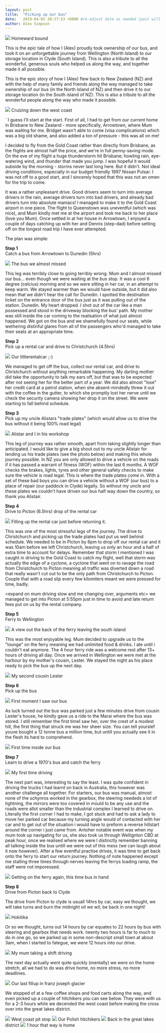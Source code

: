 ```yaml
---
layout: post
title:  "Picking up our bus"
date:   2019-04-05 20:37:53 +0800 #re-adjust date as needed (post will not be shown untill that date)
author: Alex Simpson
---
```


   <img src="{{site.url}}/images/picking-up-our-bus/great-lakes-2.JPG"/> 
<a class="image-captions">Homeward bound</a>

This is the epic tale of how I (Alex) proudly took ownership of our bus, and took it on an unforgettable journey from Wellington (North Island) to our storage location in Clyde (South Island). This is also a tribute to all the wonderful, generous souls who helped us along the way, and together made it all possible.

This is the epic story of how I (Alex) flew back to New Zealand (NZ) and with the help of many family and friends along the way managed to take ownership of our bus (in the North Island of NZ) and then drive it to our storage location (in the South island of NZ). This is also a tribute to all the wonderful people along the way who made it possible.

<!--more--> 
  <img src="{{site.url}}/images/picking-up-our-bus/west-coast-shakas.JPG"/> 
<a class="image-captions">Cruizing down the west coast</a>


`
I guess I'll start at the start. First of all, I had to get from our current home in Brisbane to New Zealand - more specifically, Arrowtown, where Mum was waiting for me. Bridget wasn't able to come (visa complications) which was a big old shame, and also added a ton of pressure - this was all on me! 

I decided to fly from the Gold Coast rather than directly from Brisbane, as the flights are almost half the price, and we're in full penny-saving mode. On the eve of my flight a huge thunderstorm hit Brisbane; howling rain, eye-watering wind, and thunder that made you jump. I was hopeful it would subside by the morning - storms never last long here. But it didn't. Not ideal driving conditions, especially in our budget friendly 1997 Nissan Pulsar. I was not off to a good start, and I sincerely hoped that this was not an omen for the trip to come.

It was a rather unpleasant drive. Good drivers seem to turn into average drivers in the rain, average drivers turn into bad drivers, and already bad drivers turn into absolute maniacs! I managed to make it to the Gold Coast airport in one piece. The flight to Queenstown was uneventful (which was nice), and Mum kindly met me at the airport and took me back to her place (love you Mum). Once settled in at her house in Arrowtown, I enjoyed a couple of days catching up with her and Dennis (step-dad) before setting off on the longest road trip I have ever attempted.

The plan was simple: 

**Step 1**<bR> 
Catch a bus from Arrowtown to Dunedin (5hrs)

<img src="{{site.url}}/images/picking-up-our-bus/the-bus-we-almost-missed.JPG"/> 
<a class="image-captions">The bus we almost missed</a>

This leg was terribly close to going terribly wrong. Mum and I almost missed our bus... even though we were waiting at the bus stop. It was a cool 6 degree (celcius) morning and so we were sitting in her car, in an attempt to keep warm. We stayed warmer than we would have outside, but it did also mean that we didn't hear the call for Dunedin. I spotted the destination ticket on the entrance door of the bus just as it was pulling out of the station. Dunedin. My heart dropped. I shot out of the car like a man possessed and stood in the driveway blocking the bus' path. My mother was still inside the car coming to the realisation of what just almost happened. We got on the bus and we shamefully found our seats, while wethering distinful glares from all of the passengers who'd managed to take their seats at an appropriate time.

**Step 2**<br>
Pick up a rental car and drive to Christchurch (4.5hrs) 

<img src="{{site.url}}/images/picking-up-our-bus/our-rental-car.JPG"/> 
<a class="image-captions">Our littlerentalcar ;-)</a>

We managed to get off the bus, collect our rental car, and drive to Christchurch without anything remarkable happening. My darling mother did take the opportunity to talk my ears off, but that was to be expected after not seeing her for the better part of a year. We did also almost "lose" her credit card at a petrol station, when she absent-mindedly threw it out with the coffee in the gutter, to which she promptly lost her nerve until we check the security camera showing her drop it on the street. We were starting to fall behind schedule.

**Step 3**<br>
Pick up my uncle Alistars "trade plates" (which would allow us to drive the bus without it being 100% road legal)

<img src="{{site.url}}/images/picking-up-our-bus/my-uncle-alastair.JPG"/> 
<a class="image-captions">Alistar and I in his workshop</a>


This leg of journey was rather smooth, apart from taking slightly longer than anticipated. I would like to give a big shout out to my uncle Alistair for lending us his trade plates (see the photo below) and making this whole journey possible. In NZ you are only allowed to drive a vehicle on the roads if it has passed a warrant of fitness (WOF) within the last 6 months. A WOF checks the brakes, lights, tyres and other general safety checks to make sure the vehicle is road legal. This is where the trade plates come in. With a set of these bad boys you can drive a vehicle without a WOF (our bus) to a place of repair (our paddock in Clyde) legally. So without my uncle and these plates we couldn't have driven our bus half way down the country, so thank you Alistair.

**Step 4**<br>
Drive to Picton (6.5hrs) drop of the rental car

<img src="{{site.url}}/images/picking-up-our-bus/dropping-of-the-rental.JPG"/> 
<a class="image-captions">Filling up the rental car just before returning it.</a>

This was one of the most stressful legs of the journey. The drive to Christchurch and picking up the trade plates had put us well behind schedule. We needed to be in Picton by 6pm to drop off our rental car and it was 10am before we left Christchurch, leaving us only an hour and a half of extra time to account for delays. Remember that storm I mentioned I was caught in driving to the Gold Coast to catch my flight, well that storm was actually the edge of a cyclone, a cyclone that went on to ravage the road from Christchurch to Picton meaning all traffic was diverted down a road that really wasn't cut out to be the only path from Christchurch to Picton. Couple that with a road slip every few kilomiters meant we were pressed for time, badly.

<expand on mum driving slow and me changing over, arguments etc>
we managed to get into Picton at 5:55pm just in time to avoid and late return fees put on us by the rental company.

**Step 5**<br>
Ferry to Wellington 

<img src="{{site.url}}/images/picking-up-our-bus/ferry-view-south-island.JPG"/> 
<a class="image-captions">A view out the back of the ferry leaving the south island</a>

This was the most enjoyable leg. Mum decided to upgrade us to the "lounge" on the ferry meaning we had unlimited food & drinks. I ate until i couldn't eat anymore. The 4 hour ferry ride was a welcome rest after 13+ hours of driving all day. Once we arrived in Wellington we were met at the harbour by my mother's cousin, Lester. We stayed the night as his place ready to pick the bus up the next day.


<img src="{{site.url}}/images/picking-up-our-bus/cousin-lester.JPG"/> 
<a class="image-captions">My second cousin Lester</a>



**Step 6**<br>
Pick up the bus 

<img src="{{site.url}}/images/picking-up-our-bus/first-time-i-saw-her.JPG"/> 
<a class="image-captions">First moment I saw our bus</a>

As luck turned out the bus was parked just a few minutes drive from cousin Lester's house, he kindly gave us a ride to the Marai where the bus was stored. I still remember the first timeI saw her, over the crest of a modest hill, the first thing that struck me was her sheer size. You can tell yourslef youve bought a 12 tonne bus a million time, but untill you actually see it in the flesh its hard to comprehend. 

<img src="{{site.url}}/images/picking-up-our-bus/first-time-sitting-inside.JPG"/> 
<a class="image-captions">First time inside our bus</a>


**Step 7**<br>
Learn to drive a 1970's bus and catch the ferry

<img src="{{site.url}}/images/picking-up-our-bus/first-drive.JPG"/> 
<a class="image-captions">My first time driving</a>


The next part was, interesting to say the least. I was quite confident in driving the trucks I had learnt on back in Australia, this however was another challenge all together. For starters, our bus was manual, almost none of the schynros worked in the gearbox, the steering neededs a lot of tightning, the mirrors were too covered in mould to be any use and the roads were allot smaller than the industrial complex I learned to drive on. Literally the first corner I had to make, I got stuck and had to ask a lady to move her parked car because my turning angle would of contacted with her car and to get out of the situation i would have to preform a reverse hillstart around the corner i just came from. Antoher notable event was when my mum took up navigating for us, she also took us through Wellignton CBD at peak hour, once we realised where we were I distinctly remember banning all talking inside the bus untill we were out of this mess (we can laugh about it now however). After a few eventful practise drives, it was time to get back onto the ferry to start our return journey. Nothing of note happened except me stalling three times through nerves leaving the ferrys loading ramp, the staff were not imporessed.

<img src="{{site.url}}/images/picking-up-our-bus/loading-onto-ferry.JPG"/> 
<a class="image-captions">Getting on the ferry again, this time bus in hand</a>

**Step 8**<br>
Drive from Picton back to Clyde 

The drive from Picton to clyde is usuall 14hrs by car, easy we thought, we will take turns and burn the midnight oil we wil; be back in one night!

<img src="{{site.url}}/images/picking-up-our-bus/hokitika.JPG"/> 
<a class="image-captions">Hokitika</a>

 Or so we thought, turns out 14 hours by car equates to 22 hours by bus with steering and gearbox that needs work. twenty two hours is far to much to do in one go, so we parked up in some non-descript small town at about 3am, when I started to fategue, we were 12 hours into our drive. 
 
 <img src="{{site.url}}/images/picking-up-our-bus/mum-driving.JPG"/> 
<a class="image-captions">My mum taking a shift driving</a>
 
 The next day actually went quite quickly (mentally) we were on the home stretch, all we had to do was drive home, no more stress, no more deadlines. 

  <img src="{{site.url}}/images/picking-up-our-bus/last-gas-stop.JPG"/> 
<a class="image-captions">Our last fillup in franz joseph glacier</a>
 
 We stopped of at a few coffee shops and food carts along the way, and even picked up a couple of hitchikers you can see below. They were with us for a 2-3 hours while we decended the west coast before making the cross over into the great lakes district.

  <img src="{{site.url}}/images/picking-up-our-bus/black-sand-ceach.JPG"/> 
<a class="image-captions">West coast pit stop</a>

   <img src="{{site.url}}/images/picking-up-our-bus/hitchhikers.JPG"/> 
<a class="image-captions">Our Polish hitchikers</a>


   <img src="{{site.url}}/images/picking-up-our-bus/great-lakes-1.JPG"/> 
<a class="image-captions">Back in the great lakes district</a>

   <img src="{{site.url}}/images/picking-up-our-bus/great-lakes-3.JPG"/> 
<a class="image-captions">1 hour that way is home</a>